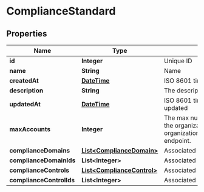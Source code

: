 
# ComplianceStandard

## Properties
Name | Type | Description | Notes
------------ | ------------- | ------------- | -------------
**id** | **Integer** | Unique ID |  [optional]
**name** | **String** | Name |  [optional]
**createdAt** | [**DateTime**](DateTime.md) | ISO 8601 timestamp when the resource was created |  [optional]
**description** | **String** | The description for this Compliance Standard |  [optional]
**updatedAt** | [**DateTime**](DateTime.md) | ISO 8601 timestamp when the resource was updated |  [optional]
**maxAccounts** | **Integer** | The max number of external accounts allowed for the organization.  This is only returned by the organizations/:organization_id/compliance_standards endpoint. |  [optional]
**complianceDomains** | [**List&lt;ComplianceDomain&gt;**](ComplianceDomain.md) | Associated Compliance Domains |  [optional]
**complianceDomainIds** | **List&lt;Integer&gt;** | Associated Compliance Domains IDs |  [optional]
**complianceControls** | [**List&lt;ComplianceControl&gt;**](ComplianceControl.md) | Associated Compliance Controls |  [optional]
**complianceControlIds** | **List&lt;Integer&gt;** | Associated Compliance Controls IDs |  [optional]



